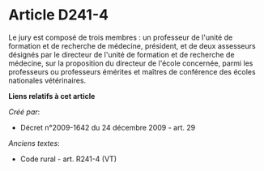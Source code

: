 # Article D241-4

Le jury est composé de trois membres : un professeur de l'unité de formation et de recherche de médecine, président, et de
deux assesseurs désignés par le directeur de l'unité de formation et de recherche de médecine, sur la proposition du
directeur de l'école concernée, parmi les professeurs ou professeurs émérites et maîtres de conférence des écoles nationales
vétérinaires.

**Liens relatifs à cet article**

_Créé par_:

  - Décret n°2009-1642 du 24 décembre 2009 - art. 29

_Anciens textes_:

  - Code rural - art. R241-4 (VT)
